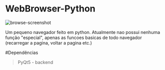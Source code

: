 # WebBrowser-Python
![browse-screenshot](https://media.discordapp.net/attachments/550312377305006112/1161970073662144593/imagem_2023-10-12_071414859.png?ex=653a3bf5&is=6527c6f5&hm=544d4dfa9b27c779fb186086be5a4266372a8f6d7b586a6f6441d6ce0d898614&=&width=902&height=507)

Um pequeno navegador feito em python. Atualmente nao possui nenhuma função "especial", apenas as funcoes basicas de todo navegador (recarregar a pagina, voltar a pagina etc.)

#Dependências
> PyQt5 - backend
